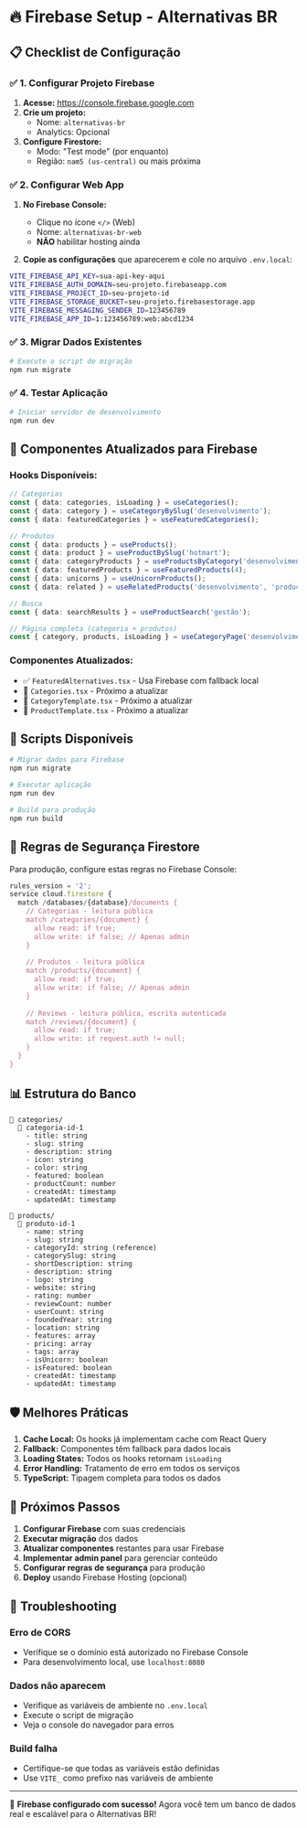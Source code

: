# 🔥 Firebase Setup - Alternativas BR

## 📋 **Checklist de Configuração**

### ✅ **1. Configurar Projeto Firebase**

1. **Acesse:** https://console.firebase.google.com
2. **Crie um projeto:**
   - Nome: `alternativas-br`
   - Analytics: Opcional
3. **Configure Firestore:**
   - Modo: "Test mode" (por enquanto)
   - Região: `nam5 (us-central)` ou mais próxima

### ✅ **2. Configurar Web App**

1. **No Firebase Console:**
   - Clique no ícone `</>` (Web)
   - Nome: `alternativas-br-web`
   - **NÃO** habilitar hosting ainda

2. **Copie as configurações** que aparecerem e cole no arquivo `.env.local`:

```bash
VITE_FIREBASE_API_KEY=sua-api-key-aqui
VITE_FIREBASE_AUTH_DOMAIN=seu-projeto.firebaseapp.com
VITE_FIREBASE_PROJECT_ID=seu-projeto-id
VITE_FIREBASE_STORAGE_BUCKET=seu-projeto.firebasestorage.app
VITE_FIREBASE_MESSAGING_SENDER_ID=123456789
VITE_FIREBASE_APP_ID=1:123456789:web:abcd1234
```

### ✅ **3. Migrar Dados Existentes**

```bash
# Execute o script de migração
npm run migrate
```

### ✅ **4. Testar Aplicação**

```bash
# Iniciar servidor de desenvolvimento
npm run dev
```

## 🚀 **Componentes Atualizados para Firebase**

### **Hooks Disponíveis:**

```typescript
// Categorias
const { data: categories, isLoading } = useCategories();
const { data: category } = useCategoryBySlug('desenvolvimento');
const { data: featuredCategories } = useFeaturedCategories();

// Produtos
const { data: products } = useProducts();
const { data: product } = useProductBySlug('hotmart');
const { data: categoryProducts } = useProductsByCategory('desenvolvimento');
const { data: featuredProducts } = useFeaturedProducts(4);
const { data: unicorns } = useUnicornProducts();
const { data: related } = useRelatedProducts('desenvolvimento', 'product-id', 3);

// Busca
const { data: searchResults } = useProductSearch('gestão');

// Página completa (categoria + produtos)
const { category, products, isLoading } = useCategoryPage('desenvolvimento');
```

### **Componentes Atualizados:**

- ✅ `FeaturedAlternatives.tsx` - Usa Firebase com fallback local
- 🔄 `Categories.tsx` - Próximo a atualizar
- 🔄 `CategoryTemplate.tsx` - Próximo a atualizar
- 🔄 `ProductTemplate.tsx` - Próximo a atualizar

## 🔧 **Scripts Disponíveis**

```bash
# Migrar dados para Firebase
npm run migrate

# Executar aplicação
npm run dev

# Build para produção
npm run build
```

## 🚨 **Regras de Segurança Firestore**

Para produção, configure estas regras no Firebase Console:

```javascript
rules_version = '2';
service cloud.firestore {
  match /databases/{database}/documents {
    // Categorias - leitura pública
    match /categories/{document} {
      allow read: if true;
      allow write: if false; // Apenas admin
    }
    
    // Produtos - leitura pública
    match /products/{document} {
      allow read: if true;
      allow write: if false; // Apenas admin
    }
    
    // Reviews - leitura pública, escrita autenticada
    match /reviews/{document} {
      allow read: if true;
      allow write: if request.auth != null;
    }
  }
}
```

## 📊 **Estrutura do Banco**

```
📁 categories/
  📄 categoria-id-1
    - title: string
    - slug: string
    - description: string
    - icon: string
    - color: string
    - featured: boolean
    - productCount: number
    - createdAt: timestamp
    - updatedAt: timestamp

📁 products/
  📄 produto-id-1
    - name: string
    - slug: string
    - categoryId: string (reference)
    - categorySlug: string
    - shortDescription: string
    - description: string
    - logo: string
    - website: string
    - rating: number
    - reviewCount: number
    - userCount: string
    - foundedYear: string
    - location: string
    - features: array
    - pricing: array
    - tags: array
    - isUnicorn: boolean
    - isFeatured: boolean
    - createdAt: timestamp
    - updatedAt: timestamp
```

## 🛡️ **Melhores Práticas**

1. **Cache Local:** Os hooks já implementam cache com React Query
2. **Fallback:** Componentes têm fallback para dados locais
3. **Loading States:** Todos os hooks retornam `isLoading`
4. **Error Handling:** Tratamento de erro em todos os serviços
5. **TypeScript:** Tipagem completa para todos os dados

## 🔄 **Próximos Passos**

1. **Configurar Firebase** com suas credenciais
2. **Executar migração** dos dados
3. **Atualizar componentes** restantes para usar Firebase
4. **Implementar admin panel** para gerenciar conteúdo
5. **Configurar regras de segurança** para produção
6. **Deploy** usando Firebase Hosting (opcional)

## 🐛 **Troubleshooting**

### Erro de CORS
- Verifique se o domínio está autorizado no Firebase Console
- Para desenvolvimento local, use `localhost:8080`

### Dados não aparecem
- Verifique as variáveis de ambiente no `.env.local`
- Execute o script de migração
- Veja o console do navegador para erros

### Build falha
- Certifique-se que todas as variáveis estão definidas
- Use `VITE_` como prefixo nas variáveis de ambiente

---

🎉 **Firebase configurado com sucesso!** Agora você tem um banco de dados real e escalável para o Alternativas BR!
